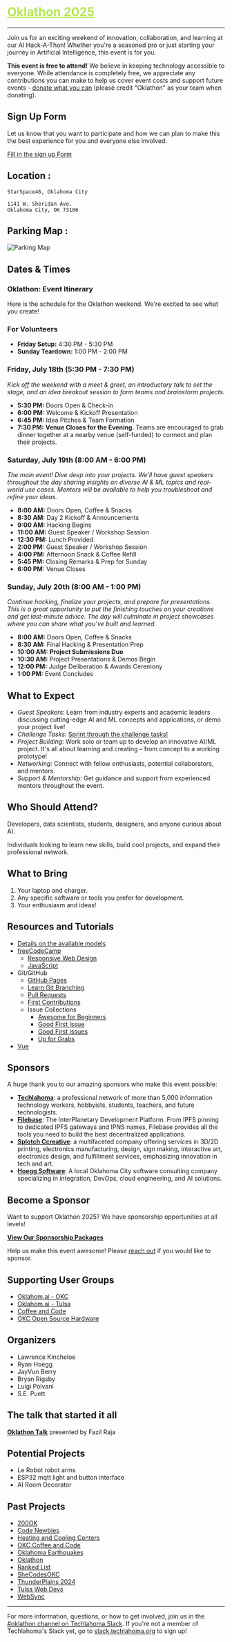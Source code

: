 <h1><a href="https://github.com/techlahoma/oklathon/" style="color: #B5E853;">Oklathon 2025</a></h1>  

<hr />

Join us for an exciting weekend of innovation, collaboration, and learning at our AI Hack-A-Thon! Whether you're a seasoned pro or just starting your journey in Artificial Intelligence, this event is for you.

**This event is free to attend!** We believe in keeping technology accessible to everyone. While attendance is completely free, we appreciate any contributions you can make to help us cover event costs and support future events - [donate what you can](https://givebutter.com/c/techlahomafoundation) (please credit "Oklathon" as your team when donating).

## Sign Up Form

Let us know that you want to participate and how we can plan to make this the best experience for you and everyone else involved.


[Fill in the sign up Form](https://forms.gle/qRGc4KVHYsu5aQGX9)

## Location : 
    
    StarSpace46, Oklahoma City
    
    1141 W. Sheridan Ave. 
    Oklahoma City, OK 73106

## Parking Map :
![Parking Map](https://images.squarespace-cdn.com/content/57422f09ab48dec01e5e20c7/1485812542574-JUH3GP5D7JH6GZ4VEAFE/ss46parking?format=1000w&content-type=image%2Fjpeg)


## Dates & Times

### **Oklathon: Event Itinerary**

Here is the schedule for the Oklathon weekend. We're excited to see what you create!

### **For Volunteers**

* **Friday Setup:** 4:30 PM - 5:30 PM
* **Sunday Teardown:** 1:00 PM - 2:00 PM

### **Friday, July 18th (5:30 PM - 7:30 PM)**

*Kick off the weekend with a meet & greet, an introductory talk to set the stage, and an idea breakout session to form teams and brainstorm projects.*

* **5:30 PM:** Doors Open & Check-in
* **6:00 PM:** Welcome & Kickoff Presentation
* **6:45 PM:** Idea Pitches & Team Formation
* **7:30 PM:** **Venue Closes for the Evening.** Teams are encouraged to grab dinner together at a nearby venue (self-funded) to connect and plan their projects.

### **Saturday, July 19th (8:00 AM - 6:00 PM)**

*The main event! Dive deep into your projects. We’ll have guest speakers throughout the day sharing insights on diverse AI & ML topics and real-world use cases. Mentors will be available to help you troubleshoot and refine your ideas.*

* **8:00 AM:** Doors Open, Coffee & Snacks
* **8:30 AM:** Day 2 Kickoff & Announcements
* **9:00 AM:** Hacking Begins
* **11:00 AM:** Guest Speaker / Workshop Session
* **12:30 PM:** Lunch Provided
* **2:00 PM:** Guest Speaker / Workshop Session
* **4:00 PM:** Afternoon Snack & Coffee Refill
* **5:45 PM:** Closing Remarks & Prep for Sunday
* **6:00 PM:** Venue Closes

### **Sunday, July 20th (8:00 AM - 1:00 PM)**

*Continue hacking, finalize your projects, and prepare for presentations. This is a great opportunity to put the finishing touches on your creations and get last-minute advice. The day will culminate in project showcases where you can share what you’ve built and learned.*

* **8:00 AM:** Doors Open, Coffee & Snacks
* **8:30 AM:** Final Hacking & Presentation Prep
* **10:00 AM:** **Project Submissions Due**
* **10:30 AM:** Project Presentations & Demos Begin
* **12:00 PM:** Judge Deliberation & Awards Ceremony
* **1:00 PM:** Event Concludes
## What to Expect

* *Guest Speakers*: Learn from industry experts and academic leaders discussing cutting-edge AI and ML concepts and applications, or demo your project live!
* *Challenge Tasks*: [Sprint through the challenge tasks!](OklathonChallengeTasks.MD)
* *Project Building*: Work solo or team up to develop an innovative AI/ML project. It's all about learning and creating – from concept to a working prototype!
* *Networking*: Connect with fellow enthusiasts, potential collaborators, and mentors.
* *Support & Mentorship*: Get guidance and support from experienced mentors throughout the event.

## Who Should Attend?

Developers, data scientists, students, designers, and anyone curious about AI.

Individuals looking to learn new skills, build cool projects, and expand their professional network.

## What to Bring

1. Your laptop and charger.
1. Any specific software or tools you prefer for development.
1. Your enthusiasm and ideas!

## Resources and Tutorials
- [Details on the available models](https://nrp.ai/documentation/userdocs/ai/llm-managed/#available-models)
- [freeCodeCamp](https://www.freecodecamp.org/)
  - [Responsive Web Design](https://www.freecodecamp.org/learn/2022/responsive-web-design/)
  - [JavaScript](https://www.freecodecamp.org/learn/javascript-algorithms-and-data-structures-v8/)
- Git/GitHub
  - [GitHub Pages](https://pages.github.com/)
  - [Learn Git Branching](https://learngitbranching.js.org/)
  - [Pull Requests](https://docs.github.com/en/pull-requests/collaborating-with-pull-requests/proposing-changes-to-your-work-with-pull-requests/creating-a-pull-request)
  - [First Contributions](https://github.com/firstcontributions/first-contributions)
  - Issue Collections
    - [Awesome for Beginners](https://github.com/MunGell/awesome-for-beginners)
    - [Good First Issue](https://goodfirstissue.dev/)
    - [Good First Issues](https://goodfirstissues.com/)
    - [Up for Grabs](https://up-for-grabs.net/)
- [Vue](https://vuejs.org/tutorial)

## Sponsors

A huge thank you to our amazing sponsors who make this event possible:

- **[Techlahoma](https://www.techlahoma.org/)**: a professional network of more than 5,000 information technology workers, hobbyists, students, teachers, and future technologists.
- **[Filebase](https://filebase.com/)**: The InterPlanetary Development Platform. From IPFS pinning to dedicated IPFS gateways and IPNS names, Filebase provides all the tools you need to build the best decentralized applications.
- **[Splotch Ccreative](https://www.splotch.page/)**:  a multifaceted company offering services in 3D/2D printing, electronics manufacturing, design, sign making, interactive art, electronics design, and fulfillment services, emphasizing innovation in tech and art.
- **[Hoegg Software](https://hoegg.software/)**: A local Oklahoma City software consulting company specializing in integration, DevOps, cloud engineering, and AI solutions. 

## Become a Sponsor

Want to support Oklathon 2025? We have sponsorship opportunities at all levels!

**[View Our Sponsorship Packages](./sponsorship)**

Help us make this event awesome! Please [reach out](mailto:oklathon@gmail.com) if you would like to sponsor. 

## Supporting User Groups
- [Oklahom.ai - OKC](https://www.meetup.com/oklahom_ai/)
- [Oklahom.ai - Tulsa](https://www.meetup.com/oklahomai-developers/)
- [Coffee and Code](https://www.meetup.com/okccoffeeandcode/)
- [OKC Open Source Hardware](https://www.meetup.com/okc-osh/)


## Organizers

- Lawrence Kincheloe
- Ryan Hoegg
- JayVun Berry
- Bryan Rigsby
- Luigi Polvani
- S.E. Puett

## The talk that started it all

**[Oklathon Talk](https://www.youtube.com/watch?v=4Dk5jlRfWsw&t=4745s)** presented by Fazil Raja

## Potential Projects 

- Le Robot robot arms
- ESP32 mqtt light and button interface
- AI Room Decorator

## Past Projects

- [200OK](https://github.com/techlahoma/200ok-site)
- [Code Newbies](https://github.com/techlahoma/code-newbies)
- [Heating and Cooling Centers](https://github.com/alex-code4okc/oklahoma_cooling_centers_python)
- [OKC Coffee and Code](https://github.com/kacollins/okc-coffee-and-code)
- [Oklahoma Earthquakes](https://github.com/somet-code/oklahoma_earthquakes)
- [Oklathon](https://github.com/techlahoma/oklathon)
- [Ranked List](https://github.com/cotterjd/ranked-list)
- [SheCodesOKC](https://github.com/shecodesokc/shecodesokc.org)
- [ThunderPlains 2024](https://github.com/techlahoma/thunderplains-2024)
- [Tulsa Web Devs](https://github.com/tulsawebdevs/website)
- [WebSync](https://github.com/jtsmedley/WebSync)

---

For more information, questions, or how to get involved, join us in the [#oklathon channel on Techlahoma Slack](https://techlahoma.slack.com/archives/C0658NNE6LS). If you're not a member of Techlahoma's Slack yet, go to [slack.techlahoma.org](http://slack.techlahoma.org/) to sign up!
